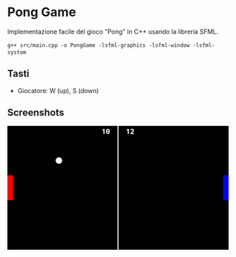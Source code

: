 # Pong Game
Implementazione facile del gioco "Pong" in C++ usando la libreria SFML.

```
g++ src/main.cpp -o PongGame -lsfml-graphics -lsfml-window -lsfml-system
```

## Tasti
- Giocatore: W (up), S (down)

## Screenshots
![Screenshot](screenshot/2023-04-07-094922_1366x768_scrot.png)
